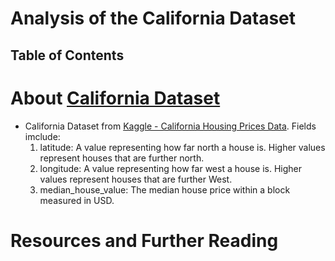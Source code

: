 # Analysis of the California Dataset

## Table of Contents

# About [California Dataset]()

- California Dataset from [Kaggle - California Housing Prices Data](https://www.kaggle.com/datasets/camnugent/california-housing-prices?resource=download). Fields imclude:
  1.  latitude: A value representing how far north a house is. Higher values represent houses that are further north.
  2.  longitude: A value representing how far west a house is. Higher values represent houses that are further West.
  3.  median_house_value: The median house price within a block measured in USD.

# Resources and Further Reading
